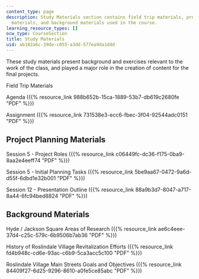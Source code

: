 ```yaml
---
content_type: page
description: Study Materials section contains field trip materials, project planning
  materials, and background materials used in the course.
learning_resource_types: []
ocw_type: CourseSection
title: Study Materials
uid: ab182a6c-39de-c055-a3dd-577ea9da1ddd
---
```


These study materials present background and exercises relevant to the work of the class, and played a major role in the creation of content for the final projects.

Field Trip Materials

Agenda ({{% resource_link 988b652b-15ca-1889-53b7-db619c2680fe "PDF" %}})

Assignment ({{% resource_link 731538e3-ecc6-fbec-3f04-92544adc0151 "PDF" %}})

Project Planning Materials
--------------------------

Session 5 - Project Roles ({{% resource_link c06449fc-dc36-f175-0ba9-8aa2e4eeff74 "PDF" %}})

Session 5 - Initial Planning Tasks ({{% resource_link 5be9aa67-0472-9a6d-d55f-6dbd1e32b001 "PDF" %}})

Session 12 - Presentation Outline ({{% resource_link 88a9b3d7-8047-a717-8a44-6fc94bed8824 "PDF" %}})

Background Materials
--------------------

Hyde / Jackson Square Areas of Research ({{% resource_link ae6c4eee-37d4-c25c-579c-6b9506b7ab36 "PDF" %}})

History of Roslindale Village Revitalization Efforts ({{% resource_link fd4b948c-cd6e-93ac-c6b9-5ca3acc5c100 "PDF" %}})

Roslindale Village Main Streets Goals and Objectives ({{% resource_link 84409f27-6d25-9296-8610-a0fe5ce85abc "PDF" %}})